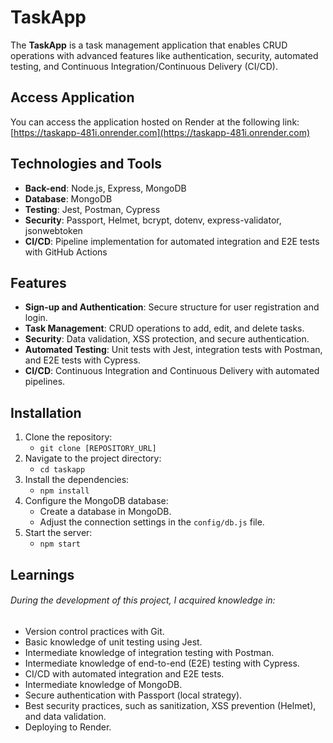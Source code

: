 # TaskApp
The **TaskApp** is a task management application that enables CRUD operations with advanced features like authentication, security, automated testing, and Continuous Integration/Continuous Delivery (CI/CD).

## Access Application
You can access the application hosted on Render at the following link: [https://taskapp-481i.onrender.com](https://taskapp-481i.onrender.com)

## Technologies and Tools
- **Back-end**: Node.js, Express, MongoDB
- **Database**: MongoDB
- **Testing**: Jest, Postman, Cypress
- **Security**: Passport, Helmet, bcrypt, dotenv, express-validator, jsonwebtoken
- **CI/CD**: Pipeline implementation for automated integration and E2E tests with GitHub Actions

## Features
- **Sign-up and Authentication**: Secure structure for user registration and login.
- **Task Management**: CRUD operations to add, edit, and delete tasks.
- **Security**: Data validation, XSS protection, and secure authentication.
- **Automated Testing**: Unit tests with Jest, integration tests with Postman, and E2E tests with Cypress.
- **CI/CD**: Continuous Integration and Continuous Delivery with automated pipelines.

## Installation
1) Clone the repository:
   - `git clone [REPOSITORY_URL]`
2) Navigate to the project directory:
   - `cd taskapp`
3) Install the dependencies:
   - `npm install`
4) Configure the MongoDB database:
   - Create a database in MongoDB.
   - Adjust the connection settings in the `config/db.js` file.
5) Start the server:
   - `npm start`

## Learnings
###### During the development of this project, I acquired knowledge in:
- Version control practices with Git.
- Basic knowledge of unit testing using Jest.
- Intermediate knowledge of integration testing with Postman.
- Intermediate knowledge of end-to-end (E2E) testing with Cypress.
- CI/CD with automated integration and E2E tests.
- Intermediate knowledge of MongoDB.
- Secure authentication with Passport (local strategy).
- Best security practices, such as sanitization, XSS prevention (Helmet), and data validation.
- Deploying to Render.
